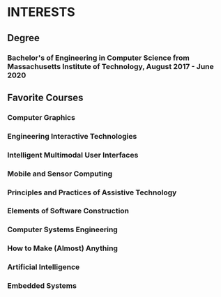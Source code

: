 # INTERESTS
## Degree
### Bachelor's of Engineering in Computer Science from Massachusetts Institute of Technology, August 2017 - June 2020

## Favorite Courses
### Computer Graphics
### Engineering Interactive Technologies
### Intelligent Multimodal User Interfaces
### Mobile and Sensor Computing
### Principles and Practices of Assistive Technology
### Elements of Software Construction
### Computer Systems Engineering
### How to Make (Almost) Anything
### Artificial Intelligence
### Embedded Systems
